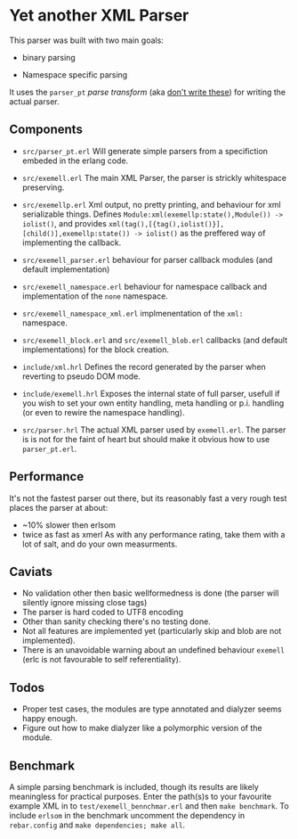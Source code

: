 <!-- vim: ft=markdown
-->


Yet another XML Parser
=====================

This parser was built with two main goals:

* binary parsing

* Namespace specific parsing

It uses the `parser_pt` _parse transform_ (aka [don't write these](http://www.erlang.org/doc/man/erl_id_trans.html#parse_transform-2)) for writing the actual parser.

Components
----------

* `src/parser_pt.erl`
  Will generate simple parsers from a specifiction embeded in the erlang code.

* `src/exemell.erl`
  The main XML Parser, the parser is strickly whitespace preserving.

* `src/exemellp.erl`
  Xml output, no pretty printing, and behaviour for xml serializable things.
  Defines `Module:xml(exemellp:state(),Module()) -> iolist()`, and provides 
  `xml(tag(),[{tag(),iolist()}],[child()],exemellp:state()) -> iolist()` as the preffered way of implementing the callback.

* `src/exemell_parser.erl`
  behaviour for parser callback modules (and default implementation)
* `src/exemell_namespace.erl`
  behaviour for namespace callback and implementation of the `none` namespace.
* `src/exemell_namespace_xml.erl`
  implmenentation of the `xml:` namespace.
* `src/exemell_block.erl` and `src/exemell_blob.erl` callbacks (and default implementations) for the block creation.

* `include/xml.hrl`
  Defines the record generated by the parser when reverting to pseudo DOM mode.

* `include/exemell.hrl`
  Exposes the internal state of full parser, usefull if you wish to set your own entity handling, meta handling or p.i. handling (or even to rewire the namespace handling).

* `src/parser.hrl`
  The actual XML parser used by `exemell.erl`.
  The parser is is not for the faint of heart but should make it obvious how to use `parser_pt.erl`.


Performance
-----------

It's not the fastest parser out there, but its reasonably fast a very rough test places the parser at about:
 * ~10% slower then erlsom
 * twice as fast as xmerl
As with any performance rating, take them with a lot of salt, and do your own measurments.

Caviats
-------
* No validation other then basic wellformedness is done (the parser will silently ignore missing close tags)
* The parser is hard coded to UTF8 encoding
* Other than sanity checking there's no testing done.
* Not all features are implemented yet (particularly skip and blob are not implemented).
* There is an unavoidable warning about an undefined behaviour `exemell` (erlc is not favourable to self referentiality).

Todos
-----
* Proper test cases, the modules are type annotated and dialyzer seems happy enough.
* Figure out how to make dialyzer like a polymorphic version of the module.

Benchmark
---------
A simple parsing benchmark is included, though its results are likely meaningless for practical purposes. Enter the path(s)s to your favourite example XML in to `test/exemell_bennchmar.erl` and then `make benchmark`.
To include `erlsom` in the benchmark uncomment the dependency in `rebar.config` and `make dependencies; make all`.



